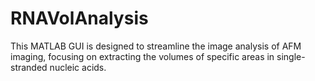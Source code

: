 # RNAVolAnalysis
This MATLAB GUI is designed to streamline the image analysis of AFM imaging, focusing on extracting the volumes of specific areas in single-stranded nucleic acids.
